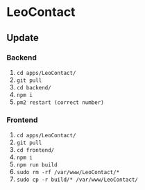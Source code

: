 # LeoContact

## Update

### Backend
1. ``` cd apps/LeoContact/ ```
2. ``` git pull ```
3. ``` cd backend/ ```
4. ``` npm i ```
5. ``` pm2 restart (correct number) ```

### Frontend
1. ``` cd apps/LeoContact/ ```
2. ``` git pull ```
3. ``` cd frontend/ ```
4. ``` npm i ```
5. ``` npm run build ```
6. ``` sudo rm -rf /var/www/LeoContact/* ```
7. ```sudo cp -r build/* /var/www/LeoContact/```

